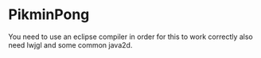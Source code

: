# PikminPong

You need to use an eclipse compiler in order for this to work correctly also need lwjgl and some common java2d.

